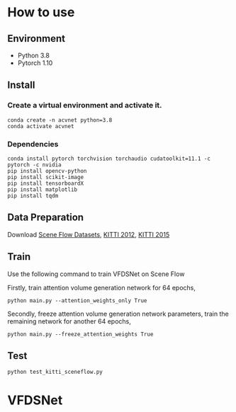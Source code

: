 
# How to use

## Environment
* Python 3.8
* Pytorch 1.10

## Install

### Create a virtual environment and activate it.

```
conda create -n acvnet python=3.8
conda activate acvnet
```
### Dependencies

```
conda install pytorch torchvision torchaudio cudatoolkit=11.1 -c pytorch -c nvidia
pip install opencv-python
pip install scikit-image
pip install tensorboardX
pip install matplotlib 
pip install tqdm
```

## Data Preparation
Download [Scene Flow Datasets](https://lmb.informatik.uni-freiburg.de/resources/datasets/SceneFlowDatasets.en.html), [KITTI 2012](http://www.cvlibs.net/datasets/kitti/eval_stereo_flow.php?benchmark=stereo), [KITTI 2015](http://www.cvlibs.net/datasets/kitti/eval_scene_flow.php?benchmark=stereo)

## Train
Use the following command to train VFDSNet on Scene Flow

Firstly, train attention volume generation network for 64 epochs,
```
python main.py --attention_weights_only True
```
Secondly, freeze attention volume generation network parameters, train the remaining network for another 64 epochs,
```
python main.py --freeze_attention_weights True
``````

## Test
```
python test_kitti_sceneflow.py
```



# VFDSNet
